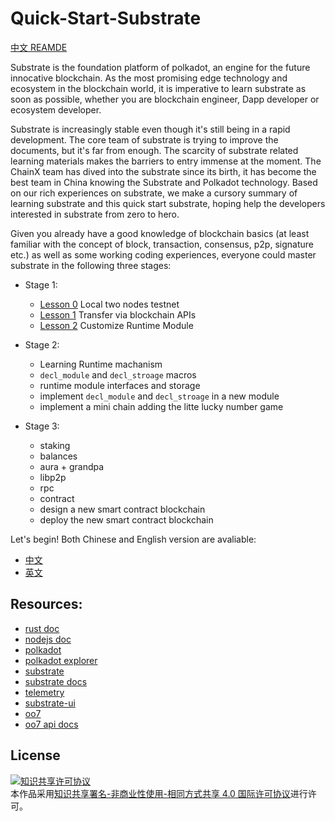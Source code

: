 # Quick-Start-Substrate

[中文 REAMDE](README_zh_CN.md)

Substrate is the foundation platform of polkadot, an engine for the future innocative blockchain. As the most promising edge technology and ecosystem in the blockchain world, it is imperative to learn substrate as soon as possible, whether you are blockchain engineer, Dapp developer or ecosystem developer.

Substrate is increasingly stable even though it's still being in a rapid development. The core team of substrate is trying to improve the documents, but it's far from enough. The scarcity of substrate related learning materials makes the barriers to entry immense at the moment. The ChainX team has dived into the substrate since its birth, it has become the best team in China knowing the Substrate and Polkadot technology. Based on our rich experiences on substrate, we make a cursory summary of learning substrate and this quick start substrate, hoping help the developers interested in substrate from zero to hero.

Given you already have a good knowledge of blockchain basics (at least familiar with the concept of block, transaction, consensus, p2p, signature etc.) as well as some working coding experiences, everyone could master substrate in the following three stages:

- Stage 1:
    - [Lesson 0](https://github.com/chainx-org/Quick-Start-Substrate/blob/master/en/Lesson%200.md) Local two nodes testnet
    - [Lesson 1](https://github.com/chainx-org/Quick-Start-Substrate/blob/master/en/Lesson%201.md) Transfer via blockchain APIs
    - [Lesson 2](https://github.com/chainx-org/Quick-Start-Substrate/blob/master/en/Lesson%202.md) Customize Runtime Module

- Stage 2:
    - Learning Runtime machanism
    - `decl_module` and `decl_stroage` macros
    - runtime module interfaces and storage
    - implement `decl_module` and `decl_stroage` in a new module
    - implement a mini chain adding the litte lucky number game

- Stage 3:
    - staking
    - balances
    - aura + grandpa
    - libp2p
    - rpc
    - contract
    - design a new smart contract blockchain
    - deploy the new smart contract blockchain


Let's begin! Both Chinese and English version are avaliable:

- [中文](https://github.com/chainx-org/Quick-Start-Substrate/tree/master/zh)
- [英文](https://github.com/chainx-org/Quick-Start-Substrate/tree/master/en)

## Resources:

- [rust doc](https://doc.rust-lang.org/)
- [nodejs doc](https://nodejs.org/en/docs/)
- [polkadot](https://github.com/paritytech/polkadot)
- [polkadot explorer](https://polkadot.js.org/apps/#/explorer)
- [substrate](https://github.com/paritytech/substrate)
- [substrate docs](https://substrate.readme.io/v1.0.0/docs)
- [telemetry](https://telemetry.polkadot.io/)
- [substrate-ui](https://github.com/paritytech/substrate-ui)
- [oo7](https://github.com/paritytech/oo7)
- [oo7 api docs](https://paritytech.github.io/oo7/)

## License

<a rel="license" href="http://creativecommons.org/licenses/by-nc-sa/4.0/"><img alt="知识共享许可协议" style="border-width:0" src="https://i.creativecommons.org/l/by-nc-sa/4.0/88x31.png" /></a><br />本作品采用<a rel="license" href="http://creativecommons.org/licenses/by-nc-sa/4.0/">知识共享署名-非商业性使用-相同方式共享 4.0 国际许可协议</a>进行许可。
